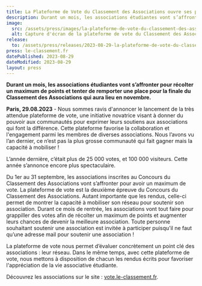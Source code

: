 ```yaml
---
title: La Plateforme de Vote du Classement des Associations ouvre ses portes
description: Durant un mois, les associations étudiantes vont s’affronter pour récolter un maximum de points et tenter de remporter une place pour la finale du Classement des Associations qui aura lieu en novembre.
image:
  src: /assets/press/images/la-plateforme-de-vote-du-classement-des-associations-ouvre-ses-portes/cover.webp
  alt: Capture d'écran de la plateforme de vote du Classement des Associations
release:
  to: /assets/press/releases/2023-08-29-la-plateforme-de-vote-du-classement-des-associations-ouvre-ses-portes.pdf
press: le-classement.fr
datePublished: 2023-08-29
dateModified: 2023-08-29
layout: press
---
```


**Durant un mois, les associations étudiantes vont s’affronter pour récolter un maximum de points et tenter de remporter une place pour la finale du Classement des Associations qui aura lieu en novembre.**

**Paris, 29.08.2023** -  Nous sommes ravis d'annoncer le lancement de la très attendue plateforme de vote, une initiative novatrice visant à donner du pouvoir aux communautés pour exprimer leurs soutiens aux associations qui font la différence. Cette plateforme favorise la collaboration et l'engagement parmi les membres de diverses associations. Nous l’avons vu l’an dernier, ce n’est pas la plus grosse communauté qui fait gagner mais la capacité à mobiliser !

L’année dernière, c’était plus de 25 000 votes, et 100 000 visiteurs. Cette année s’annonce encore plus spectaculaire.

Du 1er au 31 septembre, les associations inscrites au Concours du Classement des Associations vont s’affronter pour avoir un maximum de vote. La plateforme de vote est la deuxième épreuve du Concours du Classement des Associations. Autant importante que les rendus, celle-ci permet de montrer la capacité à mobiliser son réseau pour soutenir son association. Durant ce mois de rentrée, les associations vont tout faire pour grappiller des votes afin de récolter un maximum de points et augmenter leurs chances de devenir la meilleure association. Toute personne souhaitant soutenir une association est invitée à participer puisqu’il ne faut qu’une adresse mail pour soutenir une association !

La plateforme de vote nous permet d’évaluer concrètement un point clé des associations : leur réseau. Dans le même temps, avec cette plateforme de vote, nous mettons à disposition de chacun les rendus écrits pour favoriser l'appréciation de la vie associative étudiante.

Découvrez les associations sur le site : <a href="https://vote.le-classement.fr" rel="noopener">vote.le-classement.fr</a>.
